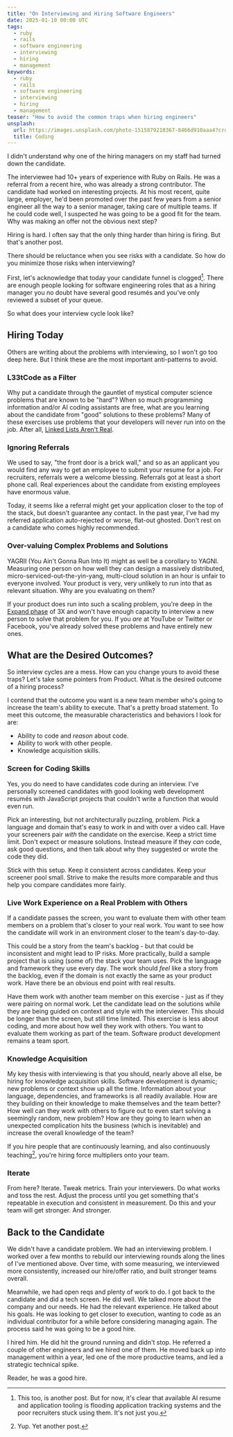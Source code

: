 ```yaml
---
title: "On Interviewing and Hiring Software Engineers"
date: 2025-01-10 00:00 UTC
tags:
  - ruby
  - rails
  - software engineering
  - interviewing
  - hiring
  - management
keywords:
  - ruby
  - rails
  - software engineering
  - interviewing
  - hiring
  - management
teaser: "How to avoid the common traps when hiring engineers"
unsplash: 
  url: https://images.unsplash.com/photo-1515879218367-8466d910aaa4?crop=entropy&cs=tinysrgb&fit=max&fm=jpg&ixid=M3w0NjkxMjJ8MHwxfGFsbHx8fHx8fHx8fDE3MzY1NDM1OTh8&ixlib=rb-4.0.3&q=80&w=1080&utm_source=dwfs_journal_big_pencil&utm_medium=referral&utm_campaign=api-credit
  title: Coding
---
```


[ll]: https://www.instagram.com/alberta.tech/reel/DEgk9XzNz1t/
[3x-text]: https://medium.com/@kentbeck_7670/the-product-development-triathlon-6464e2763c46

I didn't understand why one of the hiring managers on my staff had turned down the candidate.

The interviewee had 10+ years of experience with Ruby on Rails. He was a referral from a recent hire, who was already a strong contributor. The candidate had worked on interesting projects. At his most recent, quite large, employer, he'd been promoted over the past few years from a senior engineer all the way to a senior manager, taking care of multiple teams. If he could code well, I suspected he was going to be a good fit for the team. Why was making an offer not the obvious next step?

Hiring is hard. I often say that the only thing harder than hiring is firing. But that's another post.

There should be reluctance when you see risks with a candidate. So how do you minimize those risks when interviewing?

First, let's acknowledge that today your candidate funnel is clogged[^1]. There are enough people looking for software engineering roles that as a hiring manager you no doubt have several good resumés and you've only reviewed a subset of your queue.

So what does your interview cycle look like?

## Hiring Today

Others are writing about the problems with interviewing, so I won't go too deep here. But I think these are the most important anti-patterns to avoid.

### L33tCode as a Filter

Why put a candidate through the gauntlet of mystical computer science problems that are known to be "hard"? When so much programming information and/or AI coding assistants are free, what are you learning about the candidate from "good" solutions to these problems? Many of these exercises use problems that your developers will never run into on the job. After all, [Linked Lists Aren't Real][ll].

### Ignoring Referrals

We used to say, "the front door is a brick wall," and so as an applicant you would find any way to get an employee to submit your resume for a job. For recruiters, referrals were a welcome blessing. Referrals got at least a short phone call. Real experiences about the candidate from existing employees have enormous value.

Today, it seems like a referral might get your application closer to the top of the stack, but doesn't guarantee any contact. In the past year, I've had my referred application auto-rejected or worse, flat-out ghosted. Don't rest on a candidate who comes highly recommended.

### Over-valuing Complex Problems and Solutions

YAGRII (You Ain't Gonna Run Into It) might as well be a corollary to YAGNI. Measuring one person on how well they can design a massively distributed, micro-serviced-out-the-yin-yang, multi-cloud solution in an hour is unfair to everyone involved. Your product is very, very unlikely to run into that as relevant situation. Why are you evaluating on them?

If your product does run into such a scaling problem, you're deep in the [Expand phase][3x-text] of 3X and won't have enough capacity to interview a new person to solve that problem for you. If you _are_ at YouTube or Twitter or Facebook, you've already solved these problems and have entirely new ones.

## What are the Desired Outcomes?

So interview cycles are a mess. How can you change yours to avoid these traps? Let's take some pointers from Product. What is the desired outcome of a hiring process?

I contend that the outcome you want is a new team member who's going to increase the team's ability to execute. That's a pretty broad statement. To meet this outcome, the measurable characteristics and behaviors I look for are:

- Ability to code and _reason_ about code.
- Ability to work with other people.
- Knowledge acquisition skills.

### Screen for Coding Skills

Yes, you do need to have candidates code during an interview. I've personally screened candidates with good looking web development resumés with JavaScript projects that couldn't write a function that would even run.

Pick an interesting, but not architecturally puzzling, problem. Pick a language and domain that's easy to work in and with over a video call. Have your screeners pair _with_ the candidate on the exercise. Keep a strict time limit. Don't expect or measure solutions. Instead measure if they _can_ code, ask good questions, and then talk about why they suggested or wrote the code they did.

Stick with this setup. Keep it consistent across candidates. Keep your screener pool small. Strive to make the results more comparable and thus help you compare candidates more fairly.

### Live Work Experience on a Real Problem with Others

If a candidate passes the screen, you want to evaluate them with other team members on a problem that's closer to your real work. You want to see how the candidate will work in an environment closer to the team's day-to-day.

This could be a story from the team's backlog - but that could be inconsistent and might lead to IP risks.  More practically, build a sample project that is using (some of) the stack your team uses. Pick the language and framework they use every day. The work should _feel_ like a story from the backlog, even if the domain is not exactly the same as your product work. Have there be an obvious end point with real results.

Have them work with another team member on this exercise - just as if they were pairing on normal work. Let the candidate lead on the solutions while they are being guided on context and style with the interviewer. This should be longer than the screen, but still time limited. This exercise is less about coding, and more about how well they work with others. You want to evaluate them working as part of the team. Software product development remains a team sport.

### Knowledge Acquisition

My key thesis with interviewing is that you should, nearly above all else, be hiring for knowledge acquisition skills. Software development is dynamic; new problems or context show up all the time. Information about your language, dependencies, and frameworks is all readily available. How are they building on their knowledge to make themselves and the team better? How well can they work with others to figure out to even start solving a seemingly random, new problem? How are they going to learn when an unexpected complication hits the business (which is inevitable) and increase the overall knowledge of the team?

If you hire people that are continuously learning, and also continuously teaching[^2], you're hiring force multipliers onto your team.

### Iterate

From here? Iterate. Tweak metrics. Train your interviewers. Do what works and toss the rest. Adjust the process until you get something that's repeatable in execution and consistent in measurement. Do this and your team will get stronger. And stronger.

## Back to the Candidate

We didn't have a candidate problem. We had an interviewing problem. I worked over a few months to rebuild our interviewing rounds along the lines of I've mentioned above. Over time, with some measuring, we interviewed more consistently, increased our hire/offer ratio, and built stronger teams overall.

Meanwhile, we had open reqs and plenty of work to do. I got back to the candidate and did a tech screen. He did well. We talked more about the company and our needs. He had the relevant experience. He talked about his goals. He was looking to get closer to execution, wanting to code as an individual contributor for a while before considering managing again. The process said he was going to be a good hire.

I hired him. He did hit the ground running and didn't stop. He referred a couple of other engineers and we hired one of them. He moved back up into management within a year, led one of the more productive teams, and led a strategic technical spike.

Reader, he was a good hire.

[^1]: This too, is another post. But for now, it's clear that available AI resume and application tooling is flooding application tracking systems and the poor recruiters stuck using them. It's not just you.
[^2]: Yup. Yet another post.
